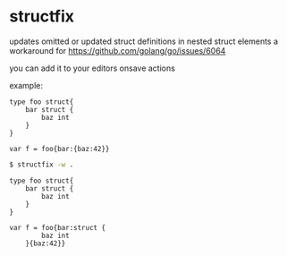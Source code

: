 # structfix

updates omitted or updated struct definitions in nested struct elements
a workaround for https://github.com/golang/go/issues/6064

you can add it to your editors onsave actions

example:

```golang
type foo struct{
	bar struct {
		baz int
	}
}

var f = foo{bar:{baz:42}}
```

```bash
$ structfix -w .
```


```golang
type foo struct{
	bar struct {
		baz int
	}
}

var f = foo{bar:struct {
		baz int
	}{baz:42}}
```




